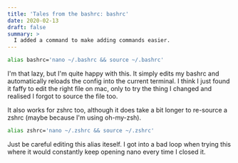 ```yaml
---
title: 'Tales from the bashrc: bashrc'
date: 2020-02-13
draft: false
summary: >
  I added a command to make adding commands easier.
---
```


```bash
alias bashrc='nano ~/.bashrc && source ~/.bashrc'
```

I'm that lazy, but I'm quite happy with this.
It simply edits my bashrc and automatically reloads the config into the current terminal.
I think I just found it faffy to edit the right file on mac,
only to try the thing I changed and realised I forgot to source the file too.

It also works for zshrc too, although it does take a bit longer to re-source a zshrc
(maybe because I'm using oh-my-zsh).

```bash
alias zshrc='nano ~/.zshrc && source ~/.zshrc'
```

Just be careful editing this alias iteself.
I got into a bad loop when trying this where it would constantly keep opening nano every time I closed it.
